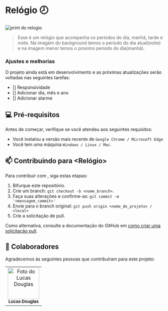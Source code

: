 # Relógio 🕗



<img  src= "print.jpeg" alt="print do relogio">

> Esse é um relógio que acompanha os períodos do dia, manhã, tarde e noite. Na imagem do background temos o período do dia atual(noite) e na imagem menor temos o proximo período do dia(manhã).

### Ajustes e melhorias

O projeto ainda está em desenvolvimento e as próximas atualizações serão voltadas nas seguintes tarefas:

- [] Responsividade
- [] Adicionar dia, mês e ano
- [] Adicionar alarme


## 💻 Pré-requisitos

Antes de começar, verifique se você atendeu aos seguintes requisitos:

* Você instalou a versão mais recente de `Google Chrome / Microsoft Edge `
* Você tem uma máquina `Windows / Linux / Mac`. 


## 📫 Contribuindo para <Relógio>


Para contribuir com <relogio>, siga estas etapas:

1. Bifurque este repositório.
2. Crie um branch: `git checkout -b <nome_branch>`.
3. Faça suas alterações e confirme-as: `git commit -m '<mensagem_commit>'`
4. Envie para o branch original: `git push origin <nome_do_projeto> / <local>`
5. Crie a solicitação de pull.

Como alternativa, consulte a documentação do GitHub em [como criar uma solicitação pull](https://help.github.com/en/github/collaborating-with-issues-and-pull-requests/creating-a-pull-request).

## 🤝 Colaboradores

Agradecemos às seguintes pessoas que contribuíram para este projeto:

<table>
  <tr>
    <td align="center">
      <a href="#">
        <img src="lucas-douglas.png" width="100px;" alt="Foto do Lucas Douglas"/><br>
        <sub>
          <b>Lucas Douglas</b>
        </sub>
      </a>
    </td>
   
  </tr>
</table>

